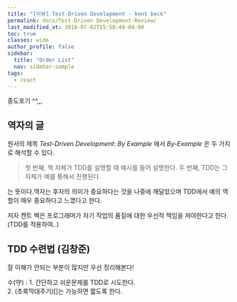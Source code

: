 ```yaml
---
title: "[리뷰] Test-Driven Development - kent beck"
permalink: docs/Test-Driven Development-Review/
last_modified_at: 2018-07-02T15:58:49-04:00
toc: true
classes: wide
author_profile: false
sidebar:
  title: "Order List"
  nav: sidebar-sample
tags:
  - react
---
```


중도포기 ^^,,,

## 역자의 글

  원서의 제목 _Test-Driven Development: By Example_ 에서 _By-Example_ 은 두 가지로 해석할 수 있다.

   > 첫 번째, 책 자체가 TDD를 설명할 때 예시를 들어 설명한다.
   > 두 번째, TDD는 그 자체가 예를 통해서 진행된다.

는 뜻이다.역자는 후자의 의미가 중요하다는 것을 나중에 깨달았으며 TDD에서 예의 역할이 매우 중요하다고 느꼈다고 한다.

 저자 켄트 벡은  프로그래머가 자기 작업의 품질에 대한 우선적 책임을 져야한다고 한다. (TDD를 적용하여..)

## TDD 수련법 (김창준)

잘 이해가 안되는 부분이 많지만 우선 정리해본다!

수(守)
:   1. 간단하고 쉬운문제를 TDD로 시도한다.  
2. (초록막대주기)[]는 가능하면 짧도록 한다.




##
